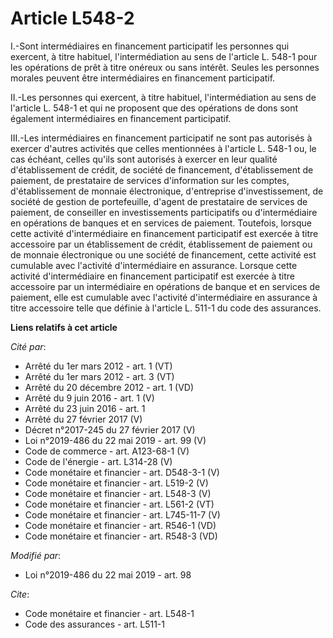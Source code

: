 # Article L548-2

I.-Sont intermédiaires en financement participatif les personnes qui exercent, à titre habituel, l'intermédiation au sens de
l'article L. 548-1 pour les opérations de prêt à titre onéreux ou sans intérêt. Seules les personnes morales peuvent être
intermédiaires en financement participatif. 

II.-Les personnes qui exercent, à titre habituel, l'intermédiation au sens de l'article L. 548-1 et qui ne proposent que des
opérations de dons sont également intermédiaires en financement participatif. 

III.-Les intermédiaires en financement participatif ne sont pas autorisés à exercer d'autres activités que celles mentionnées
à l'article L. 548-1 ou, le cas échéant, celles qu'ils sont autorisés à exercer en leur qualité d'établissement de crédit, de
société de financement, d'établissement de paiement, de prestataire de services d'information sur les comptes,
d'établissement de monnaie électronique, d'entreprise d'investissement, de société de gestion de portefeuille, d'agent de
prestataire de services de paiement, de conseiller en investissements participatifs ou d'intermédiaire en opérations de
banques et en services de paiement. Toutefois, lorsque cette activité d'intermédiaire en financement participatif est exercée
à titre accessoire par un établissement de crédit, établissement de paiement ou de monnaie électronique ou une société de
financement, cette activité est cumulable avec l'activité d'intermédiaire en assurance. Lorsque cette activité
d'intermédiaire en financement participatif est exercée à titre accessoire par un intermédiaire en opérations de banque et en
services de paiement, elle est cumulable avec l'activité d'intermédiaire en assurance à titre accessoire telle que définie à
l'article L. 511-1 du code des assurances.

**Liens relatifs à cet article**

_Cité par_:

  - Arrêté du 1er mars 2012 - art. 1 (VT)
  - Arrêté du 1er mars 2012 - art. 3 (VT)
  - Arrêté du 20 décembre 2012 - art. 1 (VD)
  - Arrêté du 9 juin 2016 - art. 1 (V)
  - Arrêté du 23 juin 2016 - art. 1
  - Arrêté du 27 février 2017 (V)
  - Décret n°2017-245 du 27 février 2017 (V)
  - Loi n°2019-486 du 22 mai 2019 - art. 99 (V)
  - Code de commerce - art. A123-68-1 (V)
  - Code de l'énergie - art. L314-28 (V)
  - Code monétaire et financier - art. D548-3-1 (V)
  - Code monétaire et financier - art. L519-2 (V)
  - Code monétaire et financier - art. L548-3 (V)
  - Code monétaire et financier - art. L561-2 (VT)
  - Code monétaire et financier - art. L745-11-7 (V)
  - Code monétaire et financier - art. R546-1 (VD)
  - Code monétaire et financier - art. R548-3 (VD)

_Modifié par_:

  - Loi n°2019-486 du 22 mai 2019 - art. 98

_Cite_:

  - Code monétaire et financier - art. L548-1
  - Code des assurances - art. L511-1
